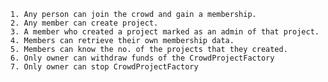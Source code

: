 
    1. Any person can join the crowd and gain a membership.
    2. Any member can create project.
    3. A member who created a project marked as an admin of that project.
    4. Members can retrieve their own membership data.
    5. Members can know the no. of the projects that they created.
    6. Only owner can withdraw funds of the CrowdProjectFactory
    7. Only owner can stop CrowdProjectFactory
